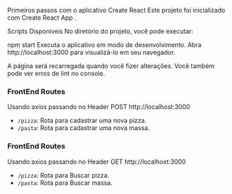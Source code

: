 Primeiros passos com o aplicativo Create React
Este projeto foi inicializado com Create React App .

Scripts Disponíveis
No diretório do projeto, você pode executar:

npm start
Executa o aplicativo em modo de desenvolvimento.
Abra http://localhost:3000 para visualizá-lo em seu navegador.

A página será recarregada quando você fizer alterações.
Você também pode ver erros de lint no console.

### FrontEnd Routes
Usando axios passando no Header POST http://localhost:3000
- `/pizza`: Rota para cadastrar uma nova pizza.
- `/pasta`: Rota para cadastrar uma nova massa.


### FrontEnd Routes
Usando axios passando no Header GET http://localhost:3000
- `/pizza`: Rota para Buscar pizza.
- `/pasta`: Rota para Buscar  massa.


